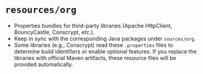 # `resources/org`

- Properties bundles for third-party libraries (Apache HttpClient, BouncyCastle, Conscrypt, etc.).
- Keep in sync with the corresponding Java packages under `sources/org`.
- Some libraries (e.g., Conscrypt) read these `.properties` files to determine build identifiers or enable optional
  features. If you replace the libraries with official Maven artifacts, these resource files will be provided
  automatically.
